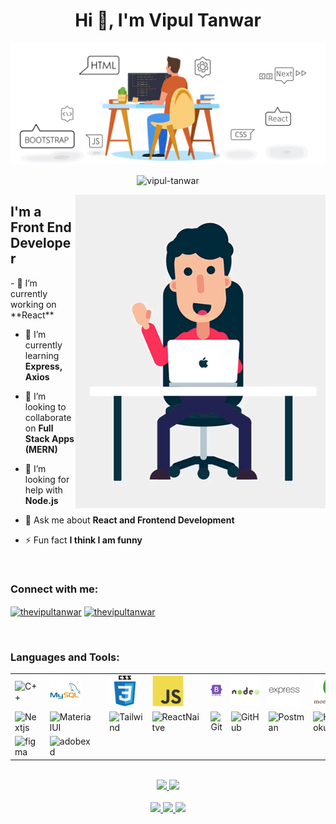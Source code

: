 <h1 align="center">Hi 👋, I'm Vipul Tanwar</h1>
<img src="https://raw.githubusercontent.com/vipul-tanwar/Profile-gifs/main/Banner(frontend).gif" alt="">
<p align="center"> <img src="https://komarev.com/ghpvc/?username=vipul-tanwar&label=Profile%20views&color=0e75b6&style=flat" alt="vipul-tanwar" /> </p>

<img align="right" width="400px" src="https://raw.githubusercontent.com/vipul-tanwar/Profile-gifs/main/Profile.gif"></img>
<h2>I'm a Front End Developer</h2>
- 🔭 I’m currently working on **React**

- 🌱 I’m currently learning **Express, Axios**

- 👯 I’m looking to collaborate on **Full Stack Apps (MERN)**

- 🤝 I’m looking for help with **Node.js**

- 💬 Ask me about **React and Frontend Development**

- ⚡ Fun fact **I think I am funny**

<br>
<h3 align="left">Connect with me:</h3>
<p align="left">
<a href="https://twitter.com/thevipultanwar" target="blank"><img align="center" src="https://raw.githubusercontent.com/rahuldkjain/github-profile-readme-generator/master/src/images/icons/Social/twitter.svg" alt="thevipultanwar"  width="45" /></a>
<a href="https://linkedin.com/in/thevipultanwar" target="blank"><img align="center" src="https://raw.githubusercontent.com/rahuldkjain/github-profile-readme-generator/master/src/images/icons/Social/linked-in-alt.svg" alt="thevipultanwar" width="45" /></a>
</p>

<br>
<h3 align="left">Languages and Tools:</h3>

<table>
    <tr>
        <td><img src="https://camo.githubusercontent.com/8a8cd69ed5b1ad0cf4b668240056834f2f5ed899724feeea14b78fd5cd46db26/68747470733a2f2f696d672e69636f6e73382e636f6d2f636f6c6f722f32782f632d706c75732d706c75732d6c6f676f2e706e67" width="50px"    alt="C++"></td>
        <td ><img src="https://raw.githubusercontent.com/devicons/devicon/master/icons/mysql/mysql-original-wordmark.svg" width="50px"    alt="SQL"></td>
        <td width="50px"  ><img src="https://raw.githubusercontent.com/devicons/devicon/master/icons/html5/html5-original-wordmark.svg" width="50px"  alt="HTML"></td>
        <td width="50px"  ><img src="https://raw.githubusercontent.com/devicons/devicon/master/icons/css3/css3-original-wordmark.svg" width="50px" alt="CSS"></td>
        <td width="50px"  ><img src="https://raw.githubusercontent.com/devicons/devicon/master/icons/javascript/javascript-original.svg" width="50px" alt="JS"></td>
        <td width="50px"  ><img src="https://raw.githubusercontent.com/devicons/devicon/master/icons/bootstrap/bootstrap-plain-wordmark.svg" width="50px" alt="Bootstrap"></td>
        <td width="50px"  ><img src="https://raw.githubusercontent.com/devicons/devicon/master/icons/nodejs/nodejs-original-wordmark.svg" width="50px" alt="Nodejs"></td>
        <td width="50px"  ><img src="https://raw.githubusercontent.com/devicons/devicon/master/icons/express/express-original-wordmark.svg" width="50px" alt="Express"></td>
        <td width="50px"  ><img src="https://raw.githubusercontent.com/devicons/devicon/master/icons/mongodb/mongodb-original-wordmark.svg" width="50px" alt="MongoDb"></td>
        <td width="50px"  ><img src="https://raw.githubusercontent.com/devicons/devicon/master/icons/react/react-original-wordmark.svg" width="50px"  alt="React"></td>
    </tr>    
    <tr>
        <td width="200px"  ><img src="https://cdn.worldvectorlogo.com/logos/nextjs-2.svg"  alt="Nextjs"></td>
        <td width="200px"  ><img src="https://v4.mui.com/static/logo.png"   alt="MaterialUI"></td>
        <td width="200px"  ><img src="https://raw.githubusercontent.com/devicons/devicon/master/icons/sass/sass-original.svg"  alt="SAAS"></td>
        <td width="200px"  ><img src="https://camo.githubusercontent.com/5734d0669fe22ce04a1cb989a156cd32c379875f6bca56d5210c9432824856d9/68747470733a2f2f7777772e766563746f726c6f676f2e7a6f6e652f6c6f676f732f7461696c77696e646373732f7461696c77696e646373732d69636f6e2e737667"   alt="Tailwind"></td>
        <td width="200px"  ><img src="https://cdn.worldvectorlogo.com/logos/react-native-1.svg" alt="ReactNaitve"></td>
        <td width="200px"  ><img src="https://www.vectorlogo.zone/logos/git-scm/git-scm-icon.svg"  alt="Git"></td>
        <td width="200px"  ><img src="https://camo.githubusercontent.com/955b7b3f9a84db5160a46ba6b2c006e2be8eff075f0d32e5c79cd5da08c872e1/68747470733a2f2f696d672e69636f6e73382e636f6d2f6e6f6c616e2f32782f6769746875622e706e67"  alt="GitHub"></td>
        <td width="200px"  ><img src="https://www.vectorlogo.zone/logos/getpostman/getpostman-icon.svg"  alt="Postman"></td>
        <td width="200px"  ><img src="https://www.vectorlogo.zone/logos/heroku/heroku-icon.svg"  alt="Heroku"></td>
        <td width="200px"  ><img src="https://i.pinimg.com/originals/17/dd/84/17dd84fe75c8ba1ca26aa18b3570b65b.png"  alt="Versel"></td>
    </tr> 
    <tr>
        <td width="200px"  ><img src="https://www.vectorlogo.zone/logos/figma/figma-icon.svg" alt="figma"></td>
        <td width="200px"  ><img src="https://cdn.worldvectorlogo.com/logos/adobe-xd.svg" alt="adobexd"></td>
        <td width="100px"  ><img src="https://raw.githubusercontent.com/devicons/devicon/master/icons/photoshop/photoshop-line.svg" alt="photoshop"></td>
    </tr>
</table>

<br>

<div align="center">
  <a href="https://github.com/vipul-tanwar">
  <img height="180em" src="https://github-readme-stats.vercel.app/api?username=vipul-tanwar&show_icons=true&theme=github_dark&include_all_commits=true&count_private=true"/>
  <img height="180em" src="https://github-readme-stats.vercel.app/api/top-langs/?username=vipul-tanwar&layout=compact&langs_count=7&theme=github_dark"/>
</div>


<br>  

  <div align="center">
  <img src="https://img.shields.io/badge/Twitter-1DA1F2?style=for-the-badge&logo=twitter&logoColor=white"><img/>
  <img src="https://img.shields.io/badge/LinkedIn-0077B5?style=for-the-badge&logo=linkedin&logoColor=white"></img>
  <img src="https://img.shields.io/badge/Gmail-D14836?style=for-the-badge&logo=gmail&logoColor=white"></img>
</div>

